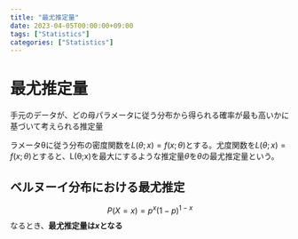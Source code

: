 ```yaml
---
title: "最尤推定量"
date: 2023-04-05T00:00:00+09:00
tags: ["Statistics"]
categories: ["Statistics"]
---
```

# 最尤推定量

手元のデータが、どの母パラメータに従う分布から得られる確率が最も高いかに基づいて考えられる推定量

ラメータθに従う分布の密度関数を$L(\theta;x)=f(x;\theta)$とする。尤度関数を$L(\theta;x)=f(x;\theta)$とすると、L(θ;x)を最大にするような推定量$\theta$を$\theta$の最尤推定量という。

## ベルヌーイ分布における最尤推定

$$
P(X =x) = p^x(1-p)^{1-x}
$$
なるとき、**最尤推定量は$x$となる**